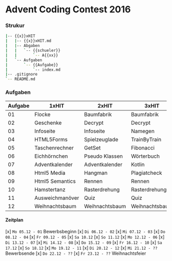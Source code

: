 # Advent Coding Contest 2016

### Strukur
``` bash
|-- {{x}}xHIT
|   |-- {{x}}xHIT.md
|   |-- Abgaben
|   |   `-- {{schueler}}
|   |       `-- A{{xx}}
|   `-- Aufgaben
|       `-- {{Aufgabe}}
|           `-- index.md
|-- .gitignore
`-- README.md
```

### Aufgaben
Aufgabe | 1xHIT | 2xHIT | 3xHIT | 4xHIT | 5xHIT 
--------|-------|-------|-------|-------|-------
01      | Flocke | Baumfabrik | Baumfabrik | Geschenkfabrik | Geschenkfabrik
02      | Geschenke | Decrypt | Decrypt | Decrypt | Decrypt
03      | Infoseite | Infoseite | Namegen | Namegen | Namegen
04      | HTML5Forms | Spielzeuglade | TrainByTrain | MDtoHTML | MDtoHTML
05      | Taschenrechner | GetSet | Fibonacci | Crawler | Crawler
06      | Eichhörnchen | Pseudo Klassen | Wörterbuch | Wörterbuch | Wörterbuch
07      | Adventkalender | Adventkalender | Kotlin | Kotlin | Kotlin
08      | Html5 Media | Hangman | Plagiatcheck | Plagiatcheck | Plagiatcheck
09      | Html5 Semantics | Rennen | Rennen | Rennen | Rennen
10      | Hamstertanz | Rasterdrehung | Rasterdrehung | Tic Tac Toe | Tic Tac Toe
11      | Ausweichmanöver | Quiz | Quiz | Quiz | Quiz
12      | Weihnachtsbaum | Weihnachtsbaum | Weihnachtsbaum | Weihnachtsbaum

#### Zeitplan
[x] `Mo 05.12 - 01`     	Bewerbsbeginn
[x] `Di 06.12 - 02`
[x] `Mi 07.12 - 03`
[x] `Do 08.12 - 04`
[x] `Fr 09.12 - 05`
[x] `Sa 10.12`
[x] `So 11.12`
[x] `Mo 12.12 - 06`
[x] `Di 13.12 - 07`
[x] `Mi 14.12 - 08`
[x] `Do 15.12 - 09`
[x] `Fr 16.12 - 10`
[x] `Sa 17.12`
[x] `So 18.12`
[x] `Mo 19.12 - 11`
[x] `Di 20.12 - 12`
[x] `Mi 21.12 - ??`     	Bewerbsende
[x] `Do 22.12 - ??`
[x] `Fr 23.12 - ??` 	Weihnachtsfeier
